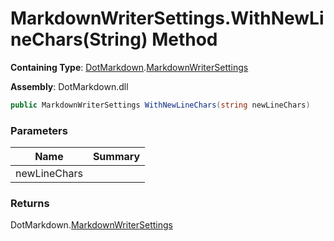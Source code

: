 # MarkdownWriterSettings\.WithNewLineChars\(String\) Method

**Containing Type**: [DotMarkdown](../../README.md)\.[MarkdownWriterSettings](../README.md)

**Assembly**: DotMarkdown\.dll

```csharp
public MarkdownWriterSettings WithNewLineChars(string newLineChars)
```

### Parameters

| Name | Summary |
| ---- | ------- |
| newLineChars | |

### Returns

DotMarkdown\.[MarkdownWriterSettings](../README.md)

